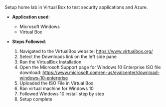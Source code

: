 Setup home lab in Virtual Box to test security applications and Azure. 

- **Application used**:
  - Microsoft Windows
  - Virtual Box

- **Steps Followed**:
  1.  Navigated to the VirtualBox website: https://www.virtualbox.org/
  2.  Select the Downloads link on the left side pane
  3.  Ran the VirtualBox Installation
  4.  Open the Microsoft Support page for Windows 10 Enterprise ISO file download: https://www.microsoft.com/en-us/evalcenter/download-windows-10-enterprise
  5.  Uploaded the ISO File in Virtual Box
  6.  Ran virtual machine for Windows 10
  7.  Followed Windows 10 install step by step
  8.  Setup complete
